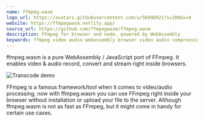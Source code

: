 ```yaml
---
name: ffmpeg.wasm
logo_url: https://avatars.githubusercontent.com/u/56998921?s=200&v=4
website: https://ffmpegwasm.netlify.app/
source_url: https://github.com/ffmpegwasm/ffmpeg.wasm
description: FFmpeg for browser and node, powered by WebAssembly
keywords: ffmpeg video audio webassembly browser video audio compression codec cli emscripten transcode transcoding
---
```


ffmpeg.wasm is a pure WebAssembly / JavaScript port of FFmpeg. It enables video & audio record, convert and stream right inside browsers.

![Transcode demo](https://github.com/ffmpegwasm/ffmpeg.wasm/raw/master/docs/images/transcode.gif)

FFmpeg is a famous framework/tool when it comes to video/audio processing, now with ffmpeg.wasm you can use FFmpeg right inside your browser without installation or upload your file to the server. Although ffmpeg.wasm is not as fast as FFmpeg, but it might come in handy for certain use cases.
